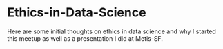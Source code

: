 # Ethics-in-Data-Science

Here are  some initial thoughts on ethics in data science and why I started this meetup
as well as a presentation I did at Metis-SF. 
